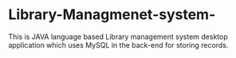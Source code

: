 # Library-Managmenet-system-
This is JAVA language based Library management system desktop application which uses MySQL in the back-end for storing records.
